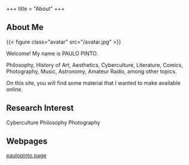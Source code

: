 +++
title = "About"
+++

## About Me

{{< figure class="avatar" src="/avatar.jpg" >}}

Welcome! My name is PAULO PINTO.

Philosophy, History of Art, Aesthetics, Cyberculture, Literature, Comics, Photography, Music, Astronomy, Amateur Radio, among other topics.

On this site, you will find some material that I wanted to make available online.

## Research Interest

Cyberculture
Philosophy
Photography

## Webpages

[paulopinto.page](https://paulopinto.page)

